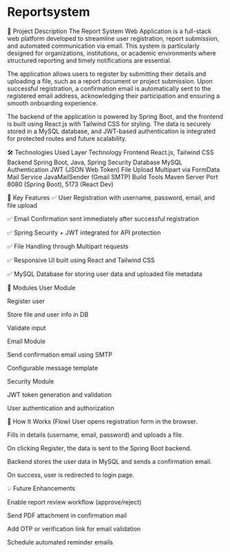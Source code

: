 # Reportsystem
🔎 Project Description
The Report System Web Application is a full-stack web platform developed to streamline user registration, report submission, and automated communication via email. This system is particularly designed for organizations, institutions, or academic environments where structured reporting and timely notifications are essential.

The application allows users to register by submitting their details and uploading a file, such as a report document or project submission. Upon successful registration, a confirmation email is automatically sent to the registered email address, acknowledging their participation and ensuring a smooth onboarding experience.

The backend of the application is powered by Spring Boot, and the frontend is built using React.js with Tailwind CSS for styling. The data is securely stored in a MySQL database, and JWT-based authentication is integrated for protected routes and future scalability.

🛠️ Technologies Used
Layer	Technology
Frontend	React.js, Tailwind CSS
Backend	Spring Boot, Java, Spring Security
Database	MySQL
Authentication	JWT (JSON Web Token)
File Upload	Multipart via FormData
Mail Service	JavaMailSender (Gmail SMTP)
Build Tools	Maven
Server Port	8080 (Spring Boot), 5173 (React Dev)

🎯 Key Features
✅ User Registration with username, password, email, and file upload

✅ Email Confirmation sent immediately after successful registration

✅ Spring Security + JWT integrated for API protection

✅ File Handling through Multipart requests

✅ Responsive UI built using React and Tailwind CSS

✅ MySQL Database for storing user data and uploaded file metadata

📁 Modules
User Module

Register user

Store file and user info in DB

Validate input

Email Module

Send confirmation email using SMTP

Configurable message template

Security Module

JWT token generation and validation

User authentication and authorization

🚀 How It Works (Flow)
User opens registration form in the browser.

Fills in details (username, email, password) and uploads a file.

On clicking Register, the data is sent to the Spring Boot backend.

Backend stores the user data in MySQL and sends a confirmation email.

On success, user is redirected to login page.

💡 Future Enhancements


Enable report review workflow (approve/reject)

Send PDF attachment in confirmation mail

Add OTP or verification link for email validation

Schedule automated reminder emails


